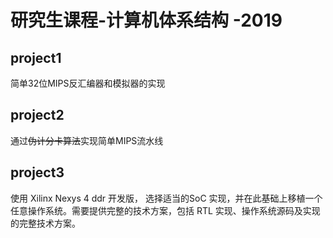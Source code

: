 # 研究生课程-计算机体系结构 -2019

## project1
简单32位MIPS反汇编器和模拟器的实现

## project2
通过~~伪计分卡算法~~实现简单MIPS流水线

## project3
使用 Xilinx Nexys 4 ddr 开发版， 选择适当的SoC 实现，并在此基础上移植一个任意操作系统。需要提供完整的技术方案，包括 RTL 实现、操作系统源码及实现的完整技术方案。


